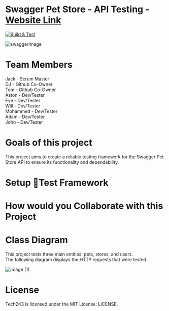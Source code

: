 # Swagger Pet Store - API Testing  - [Website Link](https://petstore.swagger.io/) 

[![Build & Test](https://github.com/W-Gerry/SpartaWebTestingProject/actions/workflows/maven.yml/badge.svg)](https://github.com/W-Gerry/SpartaWebTestingProject/actions/workflows/maven.yml)

![swaggerImage](https://github.com/DiarmuidJackHealy/PetStoreApiTesting/assets/147779056/6de6c14e-c7db-4745-97d7-4a87c4ed4c2f)

# Team Members

Jack - Scrum Master <br>
DJ - Github Co-Owner <br>
Tom - Github Co-Owner <br>
Aston - Dev/Tester<br>
Eve - Dev/Tester<br>
Will - Dev/Tester<br>
Mohammed - Dev/Tester<br>
Adam - Dev/Tester <br>
John - Dev/Tester<br>


# Goals of this project

This project aims to create a reliable testing framework for the Swagger Pet Store API to ensure its functionality and dependability.

# Setup 🧪Test Framework


# How would you Collaborate with this Project


# Class Diagram
This project tests three main entities: pets, stores, and users. <br>
The following diagram displays the HTTP requests that were tested.

![image (1)](https://github.com/DiarmuidJackHealy/PetStoreApiTesting/assets/147779056/959555a5-2e2d-485b-bfb0-d35fa5d5f117)


# License
Tech243 is licensed under the MIT License: LICENSE.
